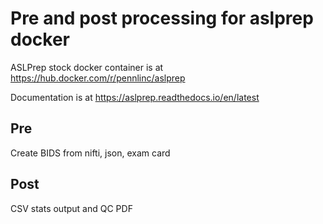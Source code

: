 # Pre and post processing for aslprep docker

ASLPrep stock docker container is at https://hub.docker.com/r/pennlinc/aslprep

Documentation is at https://aslprep.readthedocs.io/en/latest

## Pre

Create BIDS from nifti, json, exam card

## Post

CSV stats output and QC PDF
